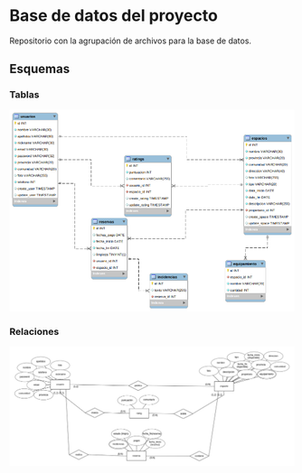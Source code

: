 
# Base de datos del proyecto

Repositorio con la agrupación de archivos para la base de datos.


## Esquemas

### Tablas
![Tablas](/Entregas/BBDD/EER_Diagram.png )
### Relaciones
![Relaciones](/Entregas/BBDD/modelo_relaciones.png )
